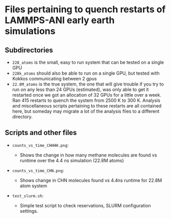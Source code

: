# Files pertaining to quench restarts of LAMMPS-ANI early earth simulations

## Subdirectories

- `228_atoms` is the small, easy to run system that can be tested on a single GPU
- `228k_atoms` should also be able to run on a single GPU, but tested with Kokkos communicating between 2 gpus
- `22.8M_atoms` is the true system, the one that will give trouble if you try to run on any less than 24 GPUs (estimated), was only able to get it restarted once we got an allocation of 32 GPUs for a little over a week. Ran 415 restarts to quench the system from 2500 K to 300 K. Analysis and miscellaneous scripts pertaining to these restarts are all contained here, but someday may migrate a lot of the analysis files to a different directory.

## Scripts and other files

- `counts_vs_time_CHHHH.png`:
  - Shows the change in how many methane molecules are found vs runtime over the 4.4 ns simulation (22.8M atoms)

- `counts_vs_time_CHN.png`:
  - Shows change in CHN molecules found vs 4.4ns runtime for 22.8M atom system

- `test_slurm.sh`:
  - Simple test script to check reservations, SLURM configuration settings.
